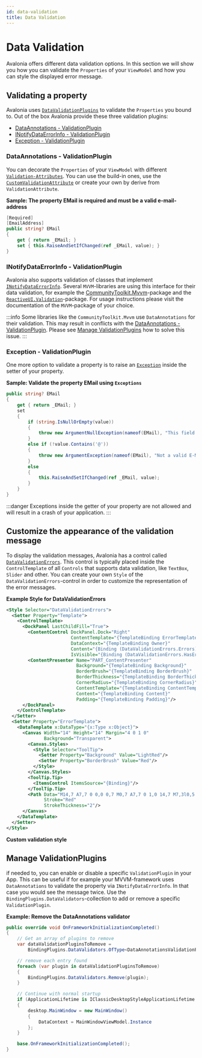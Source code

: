 ```yaml
---
id: data-validation
title: Data Validation
---
```


# Data Validation

Avalonia offers different data validation options. In this section we will show you how you can validate the `Properties` of your `ViewModel` and how you can style the displayed error message.

## Validating a property

Avalonia uses [`DataValidationPlugins`](https://api-docs.avaloniaui.net/docs/T_Avalonia_Data_Core_Plugins_IDataValidationPlugin) to validate the `Properties` you bound to. Out of the box Avalonia provide these three validation plugins:

* [DataAnnotations - ValidationPlugin](data-validation.md#dataannotations---validationplugin)
* [INotifyDataErrorInfo - ValidationPlugin](data-validation.md#inotifydataerrorinfo---validationplugin)
* [Exception - ValidationPlugin](data-validation.md#exception---validationplugin)

### DataAnnotations - ValidationPlugin

You can decorate the `Properties` of your `ViewModel` with different [`Validation-Attributes`](https://learn.microsoft.com/en-us/dotnet/api/system.componentmodel.dataannotations.validationattribute). You can use the build-in ones, use the [`CustomValidationAttribute`](https://learn.microsoft.com/en-us/dotnet/api/system.componentmodel.dataannotations.customvalidationattribute) or create your own by derive from `ValidationAttribute`.

**Sample: The property EMail is required and must be a valid e-mail-address**

```cs
[Required]
[EmailAddress]
public string? EMail
{
    get { return _EMail; }
    set { this.RaiseAndSetIfChanged(ref _EMail, value); }
}
```

### INotifyDataErrorInfo - ValidationPlugin

Avalonia also supports validation of classes that implement [`INotifyDataErrorInfo`](https://learn.microsoft.com/en-us/dotnet/api/system.componentmodel.inotifydataerrorinfo). Several `MVVM`-libraries are using this interface for their data validation, for example the [CommunityToolkit.Mvvm](https://learn.microsoft.com/en-us/windows/communitytoolkit/mvvm/observablevalidator)-package and the [`ReactiveUI.Validation`](https://github.com/reactiveui/ReactiveUI.Validation#inotifydataerrorinfo-support)-package. For usage instructions please visit the documentation of the `MVVM`-package of your choice.

:::info
Some libraries like the `CommunityToolkit.Mvvm` use `DataAnnotations` for their validation. This may result in conflicts with the [DataAnnotations - ValidationPlugin](data-validation.md#dataannotations---validationplugin). Please see [Manage ValidationPlugins](data-validation.md#manage-validationplugins) how to solve this issue.
:::

### Exception - ValidationPlugin

One more option to validate a property is to raise an [`Exception`](https://learn.microsoft.com/en-us/dotnet/csharp/fundamentals/exceptions/creating-and-throwing-exceptions) inside the setter of your property.

**Sample: Validate the property EMail using `Exceptions`**

```cs
public string? EMail
{
    get { return _EMail; }
    set 
    {
        if (string.IsNullOrEmpty(value))
        {
            throw new ArgumentNullException(nameof(EMail), "This field is required");
        }
        else if (!value.Contains('@'))
        {
            throw new ArgumentException(nameof(EMail), "Not a valid E-Mail-Address");
        }
        else
        { 
            this.RaiseAndSetIfChanged(ref _EMail, value); 
        } 
    }
}
```

:::danger
Exceptions inside the getter of your property are not allowed and will result in a crash of your application.
:::

## Customize the appearance of the validation message

To display the validation messages, Avalonia has a control called [`DataValidationErrors`](https://api-docs.avaloniaui.net/docs/T_Avalonia_Controls_DataValidationErrors). This control is typically placed inside the `ControlTemplate` of all `Controls` that supports data validation, like `TextBox`, `Slider` and other. You can create your own `Style` of the `DataValidationErrors`-control in order to customize the representation of the error messages.

**Example Style for DataValidationErrors**

```xml
<Style Selector="DataValidationErrors">
  <Setter Property="Template">
    <ControlTemplate>
      <DockPanel LastChildFill="True">
        <ContentControl DockPanel.Dock="Right"
                        ContentTemplate="{TemplateBinding ErrorTemplate}"
                        DataContext="{TemplateBinding Owner}"
                        Content="{Binding (DataValidationErrors.Errors)}"
                        IsVisible="{Binding (DataValidationErrors.HasErrors)}"/>
        <ContentPresenter Name="PART_ContentPresenter"
                          Background="{TemplateBinding Background}"
                          BorderBrush="{TemplateBinding BorderBrush}"
                          BorderThickness="{TemplateBinding BorderThickness}"
                          CornerRadius="{TemplateBinding CornerRadius}"
                          ContentTemplate="{TemplateBinding ContentTemplate}"
                          Content="{TemplateBinding Content}"
                          Padding="{TemplateBinding Padding}"/>
      </DockPanel>
    </ControlTemplate>
  </Setter>
  <Setter Property="ErrorTemplate">
    <DataTemplate x:DataType="{x:Type x:Object}">
      <Canvas Width="14" Height="14" Margin="4 0 1 0" 
              Background="Transparent">
        <Canvas.Styles>
          <Style Selector="ToolTip">
            <Setter Property="Background" Value="LightRed"/>
            <Setter Property="BorderBrush" Value="Red"/>
          </Style>
        </Canvas.Styles>
        <ToolTip.Tip>
          <ItemsControl ItemsSource="{Binding}"/>
        </ToolTip.Tip>
        <Path Data="M14,7 A7,7 0 0,0 0,7 M0,7 A7,7 0 1,0 14,7 M7,3l0,5 M7,9l0,2" 
              Stroke="Red" 
              StrokeThickness="2"/>
      </Canvas>
    </DataTemplate>
  </Setter>
</Style>
```

<!-- ![custom validation style](broken-reference) -->

**Custom validation style**

## Manage ValidationPlugins

if needed to, you can enable or disable a specific `ValidationPlugin` in your App. This can be useful if for example your MVVM-framework uses `DataAnnotations` to validate the property via `INotifyDataErrorInfo`. In that case you would see the message twice. Use the `BindingPlugins.DataValidators`-collection to add or remove a specific `ValidationPlugin`.

**Example: Remove the DataAnnotations validator**

```cs
public override void OnFrameworkInitializationCompleted()
{
    // Get an array of plugins to remove
    var dataValidationPluginsToRemove =
        BindingPlugins.DataValidators.OfType<DataAnnotationsValidationPlugin>().ToArray();

    // remove each entry found
    foreach (var plugin in dataValidationPluginsToRemove)
    {
        BindingPlugins.DataValidators.Remove(plugin);
    }

    // Continue with normal startup
    if (ApplicationLifetime is IClassicDesktopStyleApplicationLifetime desktop)
    {
        desktop.MainWindow = new MainWindow()
        {
            DataContext = MainWindowViewModel.Instance
        };
    }

    base.OnFrameworkInitializationCompleted();
}
```